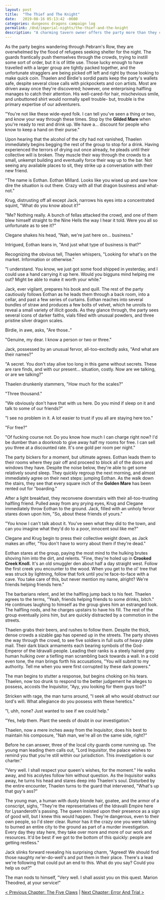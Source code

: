 ```yaml
---
layout: post
title:  "The Thief and The Knight"
date:   2019-08-16 05:13:42 -0600
categories: dungeons dragons campaign log
permalink: /dnd/imperial-nights/the-thief-and-the-knight
description: "A charming tavern owner offers the party more than they can afford. A brave knight offers all he has."
---
```


As the party begins wandering through Pebram's Row, they are overwhelmed by the flood of refugees seeking shelter for the night.
The guards frantically push themselves through the crowds, trying to instill some sort of order, but it is of little use.
Those lucky enough to have travelled with a larger group are tightly packed together, and the unfortunate stragglers are being picked off left and right by those looking to make quick coin.
Thaelen and Birdie's sordid pasts keep the party's wallets safe, despite several close calls with pickpockets and con artists.
Most are driven away once they're discovered; however, one enterprising halfling manages to catch their attention.
His well-cared-for hair, mischevious smile, and unbuttoned shirt would normally spell trouble- but, trouble is the primary expertise of our adventurers.

"You're not like these wide-eyed folk.
I can tell you've seen a thing or two, and know your way through these times.
Stop by the **Gilded Mare** when you're ready to rest and drink up.
We have a... discount for people who know to keep a hand on their purse."

Upon hearing that the alcohol of the city had not vanished, Thaelen immediately begins begging the rest of the group to stop for a drink.
Having experienced the terrors of drying out once already, he pleads until their collective will is broken.
They muscle their way through the crowds to a small, unkempt building and eventually force their way up to the bar.
Not seeing any available places to sit, they strike up a conversation with their new friend.

"The name is Eothan.
Eothan Millard.
Looks like you wised up and saw how dire the situation is out there.
Crazy with all that dragon business and what-not."

Krug, distrusting off all except Jack, narrows his eyes into a concentrated squint, "What do you know about it?"

"Me?
Nothing really.
A bunch of fellas attacked the crowd, and one of them blew himself straight to the Nine Hells the way I hear it told.
Were you all so unfortunate as to see it?"

Clegane shakes his head, "Nah, we're just here on... business."

Intrigued, Eothan leans in, "And just what type of business is that?"

Recognizing the obvious tell, Thaelen whispers, "Looking for what's on the market.
Information or otherwise."

"I understand.
You know, we just got some food shipped in yesterday, and I could use a hand carrying it up here.
Would you bigguns mind helping me out?
Might be able to make it worth your while."

Jack, ever vigilant, prepares his book and quill.
The rest of the party cautiously follows Eothan as he leads them through a back room, into a cellar, and past a few series of curtains.
Eothan reaches into several bundles of straw and produces a few bolts of velvet, which he unrolls to reveal a small variety of illicit goods.
As they glance through, the party sees several icons of darker faiths, vials filled with unusual powders, and three pristine silver dragon scales.

Birdie, in awe, asks, "Are those.."

"Genuine, my dear.
I know a person or two or three."

Jack, possessed by an unusual fervor, all-too-excitedly asks, "And what are their names?"

"A secret.
You don't stay alive too long in this game without secrets.
These are rare finds, and with our present... situation, costly.
Now are we talking, or are we talking?"

Thaelen drunkenly stammers, "How much for the scales?"

"Three thousand."

"We obviously don't have that with us here.
Do you mind if sleep on it and talk to some of our friends?"

"I see no problem in it.
A lot easier to trust if you all are staying here too."

"For free?"

"Of fucking course not.
Do you know how much I can charge right now?
I'd be dumber than a doorknob to give away half my rooms for free.
I can sell you three at a discounted rate.
It's one gold per room per night."

The party bickers for a moment, but ultimate agrees.
Eothan leads them to their rooms where they pair off and proceed to block all of the doors and windows they have.
Despite the noise below, they're able to get some relatively sound sleep.
They quickly regroup the next morning, and almost immediately agree on their next steps: jumping Eothan.
As the walk down the stairs, they see that every square inch of the **Golden Mare** has been rented out for "boarding."

After a light breakfast, they reconvene downstairs with their all-too-trusting halfling friend.
Pulled away from any prying eyes, Krug and Clegane immediately throw Eothan to the ground.
Jack, filled with an unholy fervor stares down upon him, "So, about these friends of yours."

"You know I can't talk about it.
You've seen what they did to the town, and can you imagine what they'd do to a poor, innocent soul like me?"

Clegane and Krug begin to press their collective weight down, as Jack makes an offer, "You don't have to worry about them if they're dead."

Eothan stares at the group, paying the most mind to the hulking brutes shoving him into the dirt, and relents.
"Fine, they're holed up in **Crooked Creek Knoll.**
It's an old smuggler den about half a day straight west.
Follow the first creek you encounter to the wood.
When you get to the ol' tree that was struck by lightning, follow that fork until you're face-to-face with a cave.
You take care of this, but never mention my name, alright?
We're friends helping friends here."

The barbarians relent, and let the halfling jump back to his feet.
Thaelen agrees to the terms, "Yeah, friends helping friends to some drinks, bitch."
He continues laughing to himself as the group gives him an estranged look.
The halfling nods, and he charges upstairs to have his fill.
The rest of the group eventually joins him, but are quickly distracted by a commotion in the streets.

Thaelen grabs their beers, and rushes to follow them.
Despite the thick, dense crowds a sizable gap has opened up in the streets.
The party shoves the way through the crowd, to see five soldiers in full suits of heavy plate mail.
Their dark black armaments each bearing symbols of the God-Emperor of the Idravalli people.
Leading their ranks is a steely haired grey human hulking over a tiefling man scrambling back towards a wall.
In a cold even tone, the man brings forth his accusations, "You will submit to my authority.
Tell me when you were first corrupted by these dark powers."

The man begins to stutter a response, but begins choking on his tears.
Thaelen, now too drunk to respond to the better judgement he alleges to possess, accosts the Inquisitor, "Ayy, you looking for them guys too?"

Stricken with rage, the man turns around, "I seek all who would obstruct our lord's will.
What allegiance do you possess with these heretics."

"I, uhh, none?
Just wanted to see if we could help."

"Yes, help them.
Plant the seeds of doubt in our investigation."

Thaelen, now a mere inches away from the Inquisitor, does his best to maintain his composure, "Nah man, we're all on the same side, right?"

Before he can answer, three of the local city guards come running up.
The young man leading them calls out, "Lord Inquisitor, the palace wishes to remind you that you're still within our jurisdiction.
This investigation is our charter."

"Very well.
I shall respect your queen's wishes, for the moment."
He walks away, and his acolytes follow him without question.
As the Inquisitor walks away, he turns his head and stares deep into Thaelen's soul.
Disturbed by the entire encounter, Thaelen turns to the guard that intervened, "What's up that guy's ass?"

The young man, a human with dusty blonde hair, goatee, and the armor of a conscript, sighs, "They're the representatives of the Idravalli Empire here for Lysanderoth's passing.
The queen insisted upon their presence as a sign of good will, but I knew this would happen.
They're dangerous, even to their own people, so I'd steer clear.
Rumor has it the crazy one you were talking to burned an entire city to the ground as part of a murder investigation.
Every day they stay here, they take over more and more of our work and resources.
It'd be best if we got to the bottom of this quickly: people are getting restless."

Jack slinks forward revealing his surprising charm, "Agreed!
We should find those naughty ne'er-do-well's and put them in their place.
There's a lead we're following that could put an end to this.
What do you say?
Could you help us out?"

The man nods to himself, "Very well.
I shall assist you on this quest.
Marion Theodred, at your service!"

[&lt; Previous Chapter: The Five Claws](/dnd/imperial-nights/the-five-claws)
|
[Next Chapter: Error And Trial >](/dnd/imperial-nights/error-and-trial)
